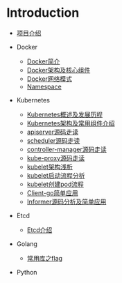 # Introduction


* [项目介绍](README.md)
* Docker
    * [Docker简介](doc/docker/docker简介.md)
    * [Docker架构及核心组件](doc/docker/docker架构及核心组件.md)
    * [Docker网络模式](doc/docker/docker网络.md)
    * [Namespace](doc/docker/namespace.md)
* Kubernetes
    * [Kubernetes概述及发展历程](doc/kubernetes/kubernetes概述及发展历程.md)
    * [Kubernetes架构及常用组件介绍](doc/kubernetes/kubernetes架构及常用组件介绍.md)
    * [apiserver源码走读](doc/kubernetes/apiserver.md)
    * [scheduler源码走读](doc/kubernetes/scheduler.md)
    * [controller-manager源码走读](doc/kubernetes/controller-manager.md)
    * [kube-proxy源码走读](doc/kubernetes/controller-manager.md)
    * [kubelet架构浅析](doc/kubernetes/kubelet-info.md)
    * [kubelet启动流程分析](doc/kubernetes/kubelet-start.md)
    * [kubelet创建pod流程](doc/kubernetes/kubelet-create-pod.md)
    * [Client-go简单应用](doc/kubernetes/client-go.md)
    * [Informer源码分析及简单应用](doc/kubernetes/informer.md)

* Etcd
    * [Etcd介绍](doc/kubernetes/etcd-info.md)
* Golang
    * [常用库之flag](doc/golang/flag&pflag.md)
* Python